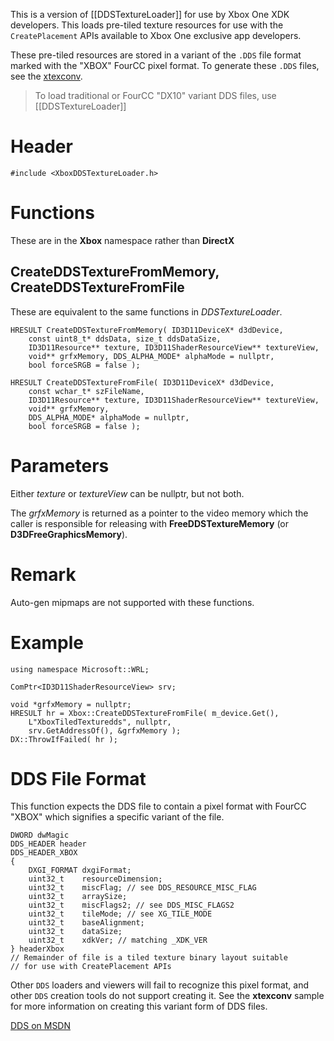 This is a version of [[DDSTextureLoader]] for use by Xbox One XDK developers. This loads pre-tiled texture resources for use with the ``CreatePlacement`` APIs available to Xbox One exclusive app developers.

These pre-tiled resources are stored in a variant of the ``.DDS`` file format marked with the "XBOX" FourCC pixel format. To generate these ``.DDS`` files, see the [xtexconv](https://aka.ms/atgsplxtexconv).

> To load traditional or FourCC "DX10" variant DDS files, use [[DDSTextureLoader]]

# Header
    #include <XboxDDSTextureLoader.h>

# Functions
These are in the **Xbox** namespace rather than **DirectX**

## CreateDDSTextureFromMemory, CreateDDSTextureFromFile
These are equivalent to the same functions in _DDSTextureLoader_.

    HRESULT CreateDDSTextureFromMemory( ID3D11DeviceX* d3dDevice,
        const uint8_t* ddsData, size_t ddsDataSize,
        ID3D11Resource** texture, ID3D11ShaderResourceView** textureView,
        void** grfxMemory, DDS_ALPHA_MODE* alphaMode = nullptr, 
        bool forceSRGB = false );

    HRESULT CreateDDSTextureFromFile( ID3D11DeviceX* d3dDevice,
        const wchar_t* szFileName,
        ID3D11Resource** texture, ID3D11ShaderResourceView** textureView,
        void** grfxMemory,
        DDS_ALPHA_MODE* alphaMode = nullptr,
        bool forceSRGB = false );

# Parameters
Either _texture_ or _textureView_ can be nullptr, but not both.

The _grfxMemory_ is returned as a pointer to the video memory which the caller is responsible for releasing with **FreeDDSTextureMemory** (or **D3DFreeGraphicsMemory**).

# Remark
Auto-gen mipmaps are not supported with these functions.

# Example

    using namespace Microsoft::WRL;

    ComPtr<ID3D11ShaderResourceView> srv;

    void *grfxMemory = nullptr;
    HRESULT hr = Xbox::CreateDDSTextureFromFile( m_device.Get(),
        L"XboxTiledTexturedds", nullptr,
        srv.GetAddressOf(), &grfxMemory );
    DX::ThrowIfFailed( hr );

# DDS File Format
This function expects the DDS file to contain a pixel format with FourCC "XBOX" which signifies a specific variant of the file.

    DWORD dwMagic
    DDS_HEADER header
    DDS_HEADER_XBOX
    {
        DXGI_FORMAT dxgiFormat;
        uint32_t    resourceDimension;
        uint32_t    miscFlag; // see DDS_RESOURCE_MISC_FLAG
        uint32_t    arraySize;
        uint32_t    miscFlags2; // see DDS_MISC_FLAGS2
        uint32_t    tileMode; // see XG_TILE_MODE
        uint32_t    baseAlignment;
        uint32_t    dataSize;
        uint32_t    xdkVer; // matching _XDK_VER
    } headerXbox
    // Remainder of file is a tiled texture binary layout suitable
    // for use with CreatePlacement APIs

Other ``DDS`` loaders and viewers will fail to recognize this pixel format, and other ``DDS`` creation tools do not support creating it. See the **xtexconv** sample for more information on creating this variant form of DDS files.

[DDS on MSDN](http://msdn.microsoft.com/en-us/library/windows/desktop/bb943990.aspx)
